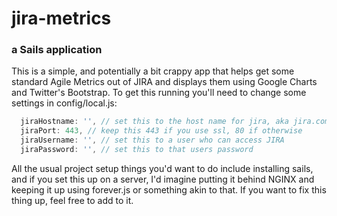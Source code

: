 # jira-metrics
### a Sails application
This is a simple, and potentially a bit crappy app that helps get some standard Agile Metrics out of JIRA and displays them using Google Charts and Twitter's Bootstrap. To get this running you'll need to change some settings in config/local.js:
```javascript
  jiraHostname: '', // set this to the host name for jira, aka jira.companyname.com
  jiraPort: 443, // keep this 443 if you use ssl, 80 if otherwise
  jiraUsername: '', // set this to a user who can access JIRA
  jiraPassword: '', // set this to that users password
```
All the usual project setup things you'd want to do include installing sails, and if you set this up on a server, I'd imagine putting it behind NGINX and keeping it up using forever.js or something akin to that. If you want to fix this thing up, feel free to add to it.